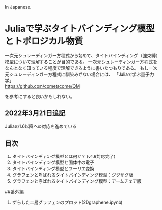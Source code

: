 
In Japanese.
# Juliaで学ぶタイトバインディング模型とトポロジカル物質
一次元シュレーディンガー方程式から始めて、タイトバインディング（強束縛）模型について理解することが目的である。
一次元シュレーディンガー方程式をなんとなく知っている程度で理解できるように書いたつもりである。
もし一次元シュレーディンガー方程式に馴染みがない場合には、 「Juliaで学ぶ量子力学」  
https://github.com/cometscome/QM   

を参考にすると良いかもしれない。

## 2022年3月21日追記
Juliaの1.6以降への対応を進めている

## 目次
1. タイトバインディング模型とは何か？ (v1.6対応完了)
2. タイトバインディング模型と固体中の電子
3. タイトバインディング模型とフーリエ変換
4. グラフェンと呼ばれるタイトバインディング模型：ジグザグ版
5. グラフェンと呼ばれるタイトバインディング模型：アームチェア版

##番外編
1. ずらした二層グラフェンのプロット(2Dgraphene.ipynb)
